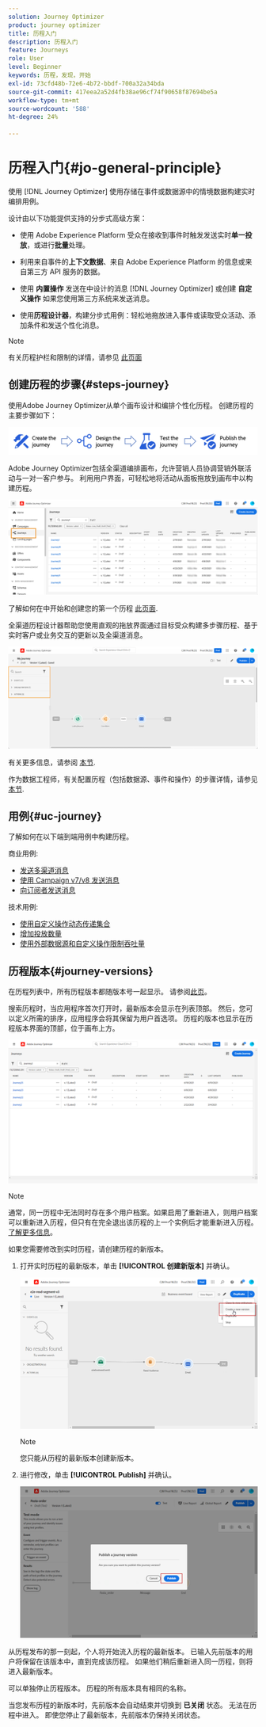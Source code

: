 ```yaml
---
solution: Journey Optimizer
product: journey optimizer
title: 历程入门
description: 历程入门
feature: Journeys
role: User
level: Beginner
keywords: 历程，发现，开始
exl-id: 73cfd48b-72e6-4b72-bbdf-700a32a34bda
source-git-commit: 417eea2a52d4fb38ae96cf74f90658f87694be5a
workflow-type: tm+mt
source-wordcount: '588'
ht-degree: 24%

---
```



# 历程入门{#jo-general-principle}

使用 [!DNL Journey Optimizer] 使用存储在事件或数据源中的情境数据构建实时编排用例。

设计由以下功能提供支持的分步式高级方案：

* 使用 Adobe Experience Platform 受众在接收到事件时触发发送实时&#x200B;**单一投放**，或进行&#x200B;**批量**&#x200B;处理。

* 利用来自事件的&#x200B;**上下文数据**、来自 Adobe Experience Platform 的信息或来自第三方 API 服务的数据。

* 使用 **内置操作** 发送在中设计的消息 [!DNL Journey Optimizer] 或创建 **自定义操作** 如果您使用第三方系统来发送消息。

* 使用&#x200B;**历程设计器**，构建分步式用例：轻松地拖放进入事件或读取受众活动、添加条件和发送个性化消息。


>[!NOTE]
>
>有关历程护栏和限制的详情，请参见 [此页面](../start/guardrails.md)

## 创建历程的步骤{#steps-journey}

使用Adobe Journey Optimizer从单个画布设计和编排个性化历程。 创建历程的主要步骤如下：

![](assets/journey-creation-process.png)

Adobe Journey Optimizer包括全渠道编排画布，允许营销人员协调营销外联活动与一对一客户参与。 利用用户界面，可轻松地将活动从面板拖放到画布中以构建历程。

![](assets/interface-journeys.png)

了解如何在中开始和创建您的第一个历程 [此页面](journey-gs.md).

全渠道历程设计器帮助您使用直观的拖放界面通过目标受众构建多步骤历程、基于实时客户或业务交互的更新以及全渠道消息。

![](assets/journey38.png)

有关更多信息，请参阅 [本节](using-the-journey-designer.md).

作为数据工程师，有关配置历程（包括数据源、事件和操作）的步骤详情，请参见 [本节](../configuration/about-data-sources-events-actions.md).


## 用例{#uc-journey}

了解如何在以下端到端用例中构建历程。

商业用例:

* [发送多渠道消息](journeys-uc.md)
* [使用 Campaign v7/v8 发送消息](ajo-ac.md)
* [向订阅者发送消息](message-to-subscribers-uc.md)

技术用例:

* [使用自定义操作动态传递集合](collections.md)
* [增加投放数量](ramp-up-deliveries-uc.md)
* [使用外部数据源和自定义操作限制吞吐量](limit-throughput.md)

## 历程版本{#journey-versions}

在历程列表中，所有历程版本都随版本号一起显示。 请参阅[此页](../building-journeys/using-the-journey-designer.md)。

搜索历程时，当应用程序首次打开时，最新版本会显示在列表顶部。 然后，您可以定义所需的排序，应用程序会将其保留为用户首选项。 历程的版本也显示在历程版本界面的顶部，位于画布上方。

![](assets/journeyversions1.png)

>[!NOTE]
>
>通常，同一历程中无法同时存在多个用户档案。如果启用了重新进入，则用户档案可以重新进入历程，但只有在完全退出该历程的上一个实例后才能重新进入历程。 [了解更多信息](end-journey.md)。

如果您需要修改到实时历程，请创建历程的新版本。

1. 打开实时历程的最新版本，单击 **[!UICONTROL 创建新版本]** 并确认。

   ![](assets/journeyversions2.png)

   >[!NOTE]
   >
   >您只能从历程的最新版本创建新版本。

1. 进行修改，单击 **[!UICONTROL Publish]** 并确认。

   ![](assets/journeyversions3.png)

从历程发布的那一刻起，个人将开始流入历程的最新版本。 已输入先前版本的用户将保留在该版本中，直到完成该历程。 如果他们稍后重新进入同一历程，则将进入最新版本。

可以单独停止历程版本。 历程的所有版本具有相同的名称。

当您发布历程的新版本时，先前版本会自动结束并切换到 **已关闭** 状态。 无法在历程中进入。 即使您停止了最新版本，先前版本仍保持关闭状态。
